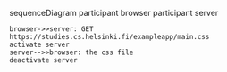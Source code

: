 sequenceDiagram
    participant browser
    participant server

    browser->>server: GET https://studies.cs.helsinki.fi/exampleapp/main.css
    activate server
    server-->>browser: the css file
    deactivate server
